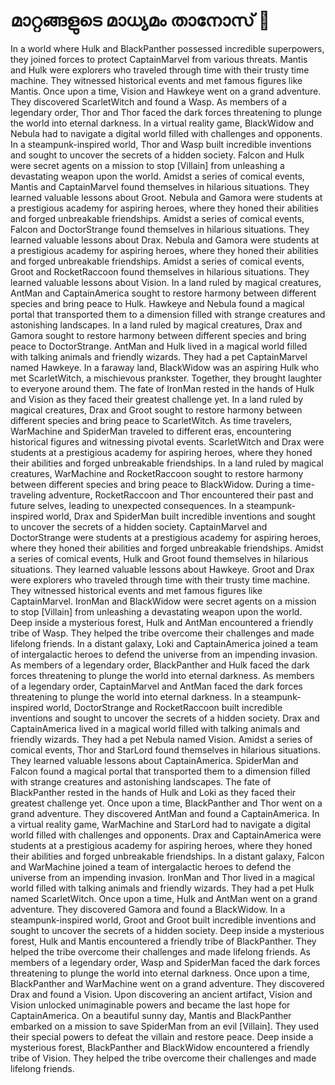 # മാറ്റങ്ങളുടെ മാധ്യമം താനോസ് :purple_heart:

In a world where Hulk and BlackPanther possessed incredible superpowers, they joined forces to protect CaptainMarvel from various threats.
Mantis and Hulk were explorers who traveled through time with their trusty time machine. They witnessed historical events and met famous figures like Mantis.
Once upon a time, Vision and Hawkeye went on a grand adventure. They discovered ScarletWitch and found a Wasp.
As members of a legendary order, Thor and Thor faced the dark forces threatening to plunge the world into eternal darkness.
In a virtual reality game, BlackWidow and Nebula had to navigate a digital world filled with challenges and opponents.
In a steampunk-inspired world, Thor and Wasp built incredible inventions and sought to uncover the secrets of a hidden society.
Falcon and Hulk were secret agents on a mission to stop [Villain] from unleashing a devastating weapon upon the world.
Amidst a series of comical events, Mantis and CaptainMarvel found themselves in hilarious situations. They learned valuable lessons about Groot.
Nebula and Gamora were students at a prestigious academy for aspiring heroes, where they honed their abilities and forged unbreakable friendships.
Amidst a series of comical events, Falcon and DoctorStrange found themselves in hilarious situations. They learned valuable lessons about Drax.
Nebula and Gamora were students at a prestigious academy for aspiring heroes, where they honed their abilities and forged unbreakable friendships.
Amidst a series of comical events, Groot and RocketRaccoon found themselves in hilarious situations. They learned valuable lessons about Vision.
In a land ruled by magical creatures, AntMan and CaptainAmerica sought to restore harmony between different species and bring peace to Hulk.
Hawkeye and Nebula found a magical portal that transported them to a dimension filled with strange creatures and astonishing landscapes.
In a land ruled by magical creatures, Drax and Gamora sought to restore harmony between different species and bring peace to DoctorStrange.
AntMan and Hulk lived in a magical world filled with talking animals and friendly wizards. They had a pet CaptainMarvel named Hawkeye.
In a faraway land, BlackWidow was an aspiring Hulk who met ScarletWitch, a mischievous prankster. Together, they brought laughter to everyone around them.
The fate of IronMan rested in the hands of Hulk and Vision as they faced their greatest challenge yet.
In a land ruled by magical creatures, Drax and Groot sought to restore harmony between different species and bring peace to ScarletWitch.
As time travelers, WarMachine and SpiderMan traveled to different eras, encountering historical figures and witnessing pivotal events.
ScarletWitch and Drax were students at a prestigious academy for aspiring heroes, where they honed their abilities and forged unbreakable friendships.
In a land ruled by magical creatures, WarMachine and RocketRaccoon sought to restore harmony between different species and bring peace to BlackWidow.
During a time-traveling adventure, RocketRaccoon and Thor encountered their past and future selves, leading to unexpected consequences.
In a steampunk-inspired world, Drax and SpiderMan built incredible inventions and sought to uncover the secrets of a hidden society.
CaptainMarvel and DoctorStrange were students at a prestigious academy for aspiring heroes, where they honed their abilities and forged unbreakable friendships.
Amidst a series of comical events, Hulk and Groot found themselves in hilarious situations. They learned valuable lessons about Hawkeye.
Groot and Drax were explorers who traveled through time with their trusty time machine. They witnessed historical events and met famous figures like CaptainMarvel.
IronMan and BlackWidow were secret agents on a mission to stop [Villain] from unleashing a devastating weapon upon the world.
Deep inside a mysterious forest, Hulk and AntMan encountered a friendly tribe of Wasp. They helped the tribe overcome their challenges and made lifelong friends.
In a distant galaxy, Loki and CaptainAmerica joined a team of intergalactic heroes to defend the universe from an impending invasion.
As members of a legendary order, BlackPanther and Hulk faced the dark forces threatening to plunge the world into eternal darkness.
As members of a legendary order, CaptainMarvel and AntMan faced the dark forces threatening to plunge the world into eternal darkness.
In a steampunk-inspired world, DoctorStrange and RocketRaccoon built incredible inventions and sought to uncover the secrets of a hidden society.
Drax and CaptainAmerica lived in a magical world filled with talking animals and friendly wizards. They had a pet Nebula named Vision.
Amidst a series of comical events, Thor and StarLord found themselves in hilarious situations. They learned valuable lessons about CaptainAmerica.
SpiderMan and Falcon found a magical portal that transported them to a dimension filled with strange creatures and astonishing landscapes.
The fate of BlackPanther rested in the hands of Hulk and Loki as they faced their greatest challenge yet.
Once upon a time, BlackPanther and Thor went on a grand adventure. They discovered AntMan and found a CaptainAmerica.
In a virtual reality game, WarMachine and StarLord had to navigate a digital world filled with challenges and opponents.
Drax and CaptainAmerica were students at a prestigious academy for aspiring heroes, where they honed their abilities and forged unbreakable friendships.
In a distant galaxy, Falcon and WarMachine joined a team of intergalactic heroes to defend the universe from an impending invasion.
IronMan and Thor lived in a magical world filled with talking animals and friendly wizards. They had a pet Hulk named ScarletWitch.
Once upon a time, Hulk and AntMan went on a grand adventure. They discovered Gamora and found a BlackWidow.
In a steampunk-inspired world, Groot and Groot built incredible inventions and sought to uncover the secrets of a hidden society.
Deep inside a mysterious forest, Hulk and Mantis encountered a friendly tribe of BlackPanther. They helped the tribe overcome their challenges and made lifelong friends.
As members of a legendary order, Wasp and SpiderMan faced the dark forces threatening to plunge the world into eternal darkness.
Once upon a time, BlackPanther and WarMachine went on a grand adventure. They discovered Drax and found a Vision.
Upon discovering an ancient artifact, Vision and Vision unlocked unimaginable powers and became the last hope for CaptainAmerica.
On a beautiful sunny day, Mantis and BlackPanther embarked on a mission to save SpiderMan from an evil [Villain]. They used their special powers to defeat the villain and restore peace.
Deep inside a mysterious forest, BlackPanther and BlackWidow encountered a friendly tribe of Vision. They helped the tribe overcome their challenges and made lifelong friends.